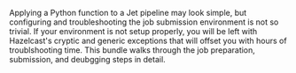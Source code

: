Applying a Python function to a Jet pipeline may look simple, but configuring and troubleshooting the job submission environment is not so trivial. If your environment is not setup properly, you will be left with Hazelcast's cryptic and generic exceptions that will offset you with hours of troublshooting time. This bundle walks through the job preparation, submission, and deubgging steps in detail.

